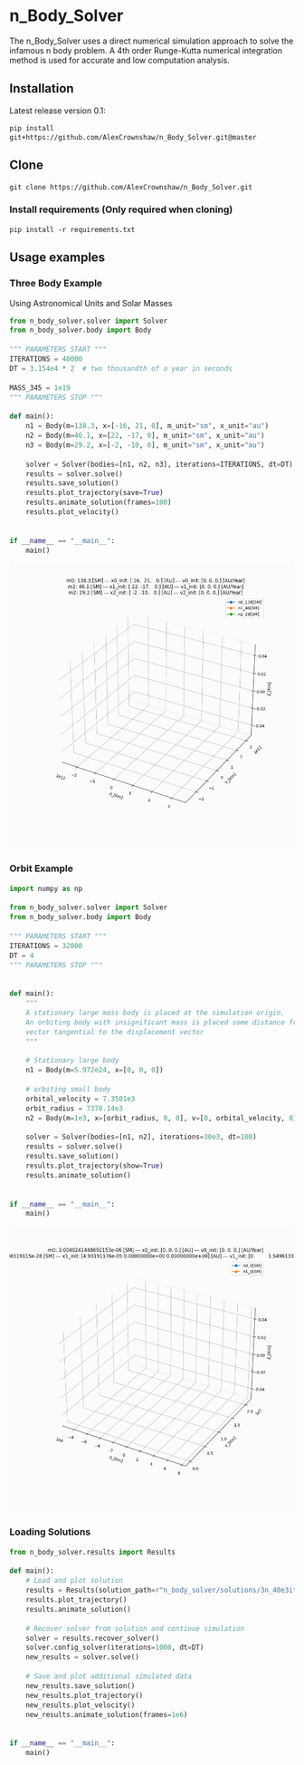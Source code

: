 # n_Body_Solver
The n_Body_Solver uses a direct numerical simulation approach to solve the infamous n body problem. 
A 4th order Runge-Kutta numerical integration method is used for accurate and low computation analysis. 
## Installation
Latest release version 0.1:
```commandline
pip install git+https://github.com/AlexCrownshaw/n_Body_Solver.git@master
```
## Clone
```commandLine
git clone https://github.com/AlexCrownshaw/n_Body_Solver.git
```
### Install requirements (Only required when cloning)
```commandline
pip install -r requirements.txt
```
## Usage examples

### Three Body Example
Using Astronomical Units and Solar Masses
```python
from n_body_solver.solver import Solver
from n_body_solver.body import Body

""" PARAMETERS START """
ITERATIONS = 40000
DT = 3.154e4 * 2  # two thousandth of a year in seconds

MASS_345 = 1e19
""" PARAMETERS STOP """

def main():
    n1 = Body(m=138.3, x=[-16, 21, 0], m_unit="sm", x_unit="au")
    n2 = Body(m=46.1, x=[22, -17, 0], m_unit="sm", x_unit="au")
    n3 = Body(m=29.2, x=[-2, -10, 0], m_unit="sm", x_unit="au")

    solver = Solver(bodies=[n1, n2, n3], iterations=ITERATIONS, dt=DT)
    results = solver.solve()
    results.save_solution()
    results.plot_trajectory(save=True)
    results.animate_solution(frames=100)
    results.plot_velocity()


if __name__ == "__main__":
    main()
```
![alt text](https://github.com/AlexCrownshaw/n_Body_Solver/blob/master/n_body_solver/solutions/3n_40e3iter_2523136920et_15-09-23_17-39-54/Plots/Solution_Animation_3n.gif "Three body Solution")
### Orbit Example

```python
import numpy as np

from n_body_solver.solver import Solver
from n_body_solver.body import Body

""" PARAMETERS START """
ITERATIONS = 32000
DT = 4
""" PARAMETERS STOP """


def main():
    """
    A stationary large mass body is placed at the simulation origin.
    An orbiting body with insignificant mass is placed some distance from the origin with a velocity
    vector tangential to the displacement vector
    """
    
    # Stationary large body
    n1 = Body(m=5.972e24, x=[0, 0, 0])

    # orbiting small body
    orbital_velocity = 7.3501e3
    orbit_radius = 7378.14e3
    n2 = Body(m=1e3, x=[orbit_radius, 0, 0], v=[0, orbital_velocity, 0])

    solver = Solver(bodies=[n1, n2], iterations=30e3, dt=100)
    results = solver.solve()
    results.save_solution()
    results.plot_trajectory(show=True)
    results.animate_solution()

    
if __name__ == "__main__":
    main()
```

![alt text](https://github.com/AlexCrownshaw/n_Body_Solver/blob/master/n_body_solver/solutions/2n_10e3iter_99990et_15-09-23_19-27-33/Plots/Solution_Animation_2n.gif "TOrbit Solution")

### Loading Solutions

```python
from n_body_solver.results import Results

def main():
    # Load and plot solution
    results = Results(solution_path=r"n_body_solver/solutions/3n_40e3iter_2523136920et_15-09-23_17-39-54")
    results.plot_trajectory()
    results.animate_solution()

    # Recover solver from solution and continue simulation
    solver = results.recover_solver()
    solver.config_solver(iterations=1000, dt=DT)
    new_results = solver.solve()

    # Save and plot additional simulated data
    new_results.save_solution()
    new_results.plot_trajectory()
    new_results.plot_velocity()
    new_results.animate_solution(frames=1e6)


if __name__ == "__main__":
    main()
```

